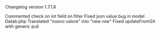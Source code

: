 Changelog version 1.7.1.8
 
Commented check on int field on filter
Fixed json value bug in model Datab.php
Translated "nuovo valore" into "new row"
Fixed updateFromGit with generic pull
